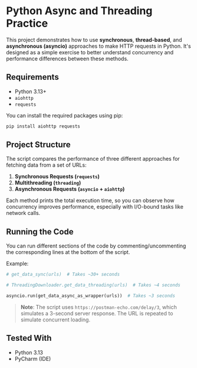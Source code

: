 # Python Async and Threading Practice

This project demonstrates how to use **synchronous**, **thread-based**, and **asynchronous (asyncio)** approaches to make HTTP requests in Python. It's designed as a simple exercise to better understand concurrency and performance differences between these methods.

## Requirements

- Python 3.13+
- `aiohttp`
- `requests`

You can install the required packages using pip:

```bash
pip install aiohttp requests
```

## Project Structure

The script compares the performance of three different approaches for fetching data from a set of URLs:

1. **Synchronous Requests (`requests`)**
2. **Multithreading (`threading`)**
3. **Asynchronous Requests (`asyncio` + `aiohttp`)**

Each method prints the total execution time, so you can observe how concurrency improves performance, especially with I/O-bound tasks like network calls.

## Running the Code

You can run different sections of the code by commenting/uncommenting the corresponding lines at the bottom of the script.

Example:

```python
# get_data_sync(urls)  # Takes ~30+ seconds

# ThreadingDownloader.get_data_threading(urls)  # Takes ~4 seconds

asyncio.run(get_data_async_as_wrapper(urls))  # Takes ~3 seconds
```

> **Note**: The script uses `https://postman-echo.com/delay/3`, which simulates a 3-second server response. The URL is repeated to simulate concurrent loading.

## Tested With

- Python 3.13
- PyCharm (IDE)
